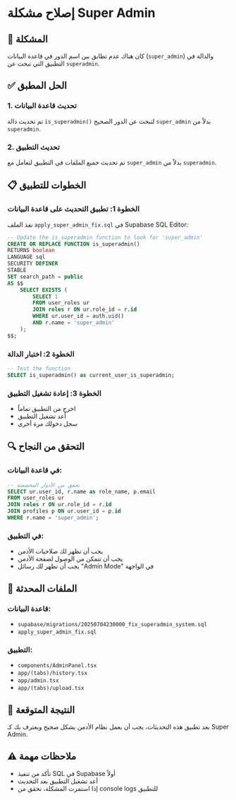 # إصلاح مشكلة Super Admin

## 🎯 المشكلة
كان هناك عدم تطابق بين اسم الدور في قاعدة البيانات (`super_admin`) والدالة في التطبيق التي تبحث عن `superadmin`.

## ✅ الحل المطبق

### 1. تحديث قاعدة البيانات
تم تحديث دالة `is_superadmin()` لتبحث عن الدور الصحيح `super_admin` بدلاً من `superadmin`.

### 2. تحديث التطبيق
تم تحديث جميع الملفات في التطبيق لتعامل مع `super_admin` بدلاً من `superadmin`.

## 📋 الخطوات للتطبيق

### الخطوة 1: تطبيق التحديث على قاعدة البيانات
نفذ الملف `apply_super_admin_fix.sql` في Supabase SQL Editor:

```sql
-- Update the is_superadmin function to look for 'super_admin'
CREATE OR REPLACE FUNCTION is_superadmin()
RETURNS boolean
LANGUAGE sql
SECURITY DEFINER
STABLE
SET search_path = public
AS $$
    SELECT EXISTS (
        SELECT 1 
        FROM user_roles ur
        JOIN roles r ON ur.role_id = r.id
        WHERE ur.user_id = auth.uid() 
        AND r.name = 'super_admin'
    );
$$;
```

### الخطوة 2: اختبار الدالة
```sql
-- Test the function
SELECT is_superadmin() as current_user_is_superadmin;
```

### الخطوة 3: إعادة تشغيل التطبيق
- اخرج من التطبيق تماماً
- أعد تشغيل التطبيق
- سجل دخولك مرة أخرى

## 🔍 التحقق من النجاح

### في قاعدة البيانات:
```sql
-- تحقق من الأدوار المخصصة
SELECT ur.user_id, r.name as role_name, p.email
FROM user_roles ur
JOIN roles r ON ur.role_id = r.id
JOIN profiles p ON ur.user_id = p.id
WHERE r.name = 'super_admin';
```

### في التطبيق:
- يجب أن تظهر لك صلاحيات الأدمن
- يجب أن تتمكن من الوصول لصفحة الأدمن
- يجب أن تظهر لك رسائل "Admin Mode" في الواجهة

## 📁 الملفات المحدثة

### قاعدة البيانات:
- `supabase/migrations/20250704230000_fix_superadmin_system.sql`
- `apply_super_admin_fix.sql`

### التطبيق:
- `components/AdminPanel.tsx`
- `app/(tabs)/history.tsx`
- `app/admin.tsx`
- `app/(tabs)/upload.tsx`

## 🎉 النتيجة المتوقعة
بعد تطبيق هذه التحديثات، يجب أن يعمل نظام الأدمن بشكل صحيح ويعترف بك كـ Super Admin.

## ⚠️ ملاحظات مهمة
- تأكد من تنفيذ SQL في Supabase أولاً
- أعد تشغيل التطبيق بعد التحديث
- إذا استمرت المشكلة، تحقق من console logs للتطبيق 